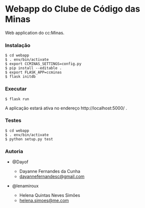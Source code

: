 Webapp do Clube de Código das Minas
=============

Web application do cc:Minas.

### Instalação
```
$ cd webapp
$ . env/bin/activate
$ export CCMINAS_SETTINGS=config.py
$ pip install --editable .
$ export FLASK_APP=ccminas
$ flask initdb
```

### Executar
```
$ flask run
```

A aplicação estará ativa no endereço http://localhost:5000/ .

### Testes
```
$ cd webapp
$ . env/bin/activate
$ python setup.py test
```

### Autoria
- @Dayof
	- Dayanne Fernandes da Cunha
	- dayannefernandesc@gmail.com

- @lenamiroux
	- Helena Quintas Neves Simões
	- helena.simoes@me.com

